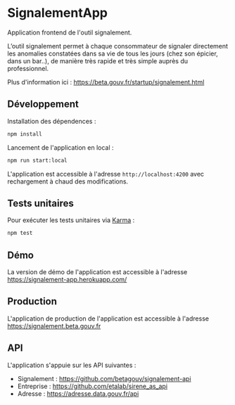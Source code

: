 # SignalementApp

Application frontend de l'outil signalement.

L’outil signalement permet à chaque consommateur de signaler directement les anomalies constatées dans sa vie de tous les jours (chez son épicier, dans un bar..), de manière très rapide et très simple auprès du professionnel.

Plus d'information ici : https://beta.gouv.fr/startup/signalement.html

## Développement

Installation des dépendences :
```bash
npm install
```

Lancement de l'application en local :
```bash
npm run start:local
```

L'application est accessible à l'adresse `http://localhost:4200` avec rechargement à chaud des modifications.

## Tests unitaires

Pour exécuter les tests unitaires via [Karma](https://karma-runner.github.io) :

```bash
npm test
```

## Démo

La version de démo de l'application est accessible à l'adresse https://signalement-app.herokuapp.com/

## Production

L'application de production de l'application  est accessible à l'adresse https://signalement.beta.gouv.fr

## API

L'application s'appuie sur les API suivantes :
* Signalement : https://github.com/betagouv/signalement-api
* Entreprise : https://github.com/etalab/sirene_as_api
* Adresse : https://adresse.data.gouv.fr/api
